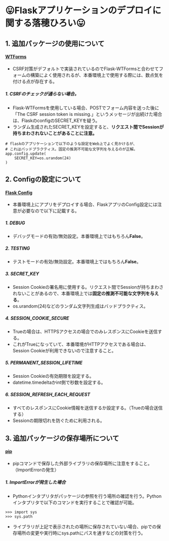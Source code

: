 # 😛Flaskアプリケーションのデプロイに関する落穂ひろい😛

## 1. 追加パッケージの使用について
#### [WTForms](https://wtforms.readthedocs.io/en/2.3.x/)
* CSRF対策がデフォルトで実装されているのでFlask-WTFormsと合わせてフォームの構築によく使用されるが、本番環境上で使用する際には、数点気を付ける点が存在する。
##### 1. CSRFのチェックが通らない場合。
  * Flask-WTFormsを使用している場合、POSTでフォーム内容を送った後に「The CSRF session token is missing.」というメッセージが出続けた場合は、FlaskのconfigのSECRET_KEYを疑う。
  * ランダム生成されたSECRET_KEYを設定すると、**リクエスト間でSessionが持ちまわされないことがあることに注意。**
```
# flaskのアプリケーションで以下のような設定をWeb上でよく見かけるが、
# これはバッドプラクティス。固定の推測不可能な文字列を与えるのが正解。
app.config.update(
    SECRET_KEY=os.urandom(24)
)
```

## 2. Configの設定について
#### [Flask Config](https://flask.palletsprojects.com/en/1.1.x/config/#configuration-basics)
* 本番環境上にアプリをデプロイする場合、FlaskアプリのConfig設定には注意が必要なので以下に記載する。
##### 1. DEBUG
 * デバッグモードの有効/無効設定。本番環境上ではもちろん**False**。
 
##### 2. TESTING
 * テストモードの有効/無効設定。本番環境上ではもちろん**False**。

##### 3. SECRET_KEY
 * Session Cookieの署名用に使用する。リクエスト間でSessionが持ちまわされないことがあるので、本番環境上では**固定の推測不可能な文字列を与える**。
 * os.urandom(24)などのランダム文字列生成はバッドプラクティス。

##### 4. SESSION_COOKIE_SECURE
 * Trueの場合は、HTTPSアクセスの場合でのみレスポンスにCookieを送信する。
 * これがTrueになっていて、本番環境がHTTPアクセスである場合は、Session Cookieが利用できないので注意すること。

##### 5. PERMANENT_SESSION_LIFETIME
 * Session Cookieの有効期限を設定する。
 * datetime.timedeltaかint側で秒数を設定する。
 
##### 6. SESSION_REFRESH_EACH_REQUEST
 * すべてのレスポンスにCookie情報を送信するか設定する。（Trueの場合送信する）
 * Sessionの期限切れを防ぐために利用される。
 
## 3. 追加パッケージの保存場所について
#### [pip](https://pypi.org/project/pip/)
* pipコマンドで保存した外部ライブラリの保存場所に注意をすること。（ImportErrorの発生）
##### 1. ImportErrorが発生した場合
 *  Pythonインタプリタがパッケージの参照を行う場所の確認を行う。Pythonインタプリタで以下のコマンドを実行することで確認が可能。
```
>>> import sys
>>> sys.path
```

* ライブラリが上記で表示されたの場所に保存されていない場合、pipでの保存場所の変更や実行時にsys.pathにパスを通すなどの対策を行う。
